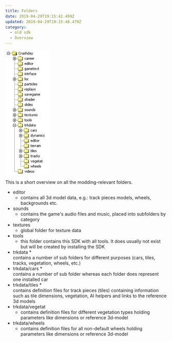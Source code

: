 ```yaml
---
title: Folders
date: 2019-04-29T19:15:42.499Z
updated: 2019-04-29T19:15:48.479Z
category:
  - old sdk
  - Overview
---
```

![Crashday directory tree](/source/images/cd_folder_structure.gif "Crashday directory tree")

This is a short overview on all the modding-relevant folders.

* editor
  * contains all 3d model data, e.g.: track pieces models, wheels, backgrounds etc.
* sounds
  * contains the game's audio files and music, placed into subfolders by category
* textures
  * global folder for texture data 
* tools
  * this folder contains this SDK with all tools. It does usually not exist but will be created by installing the SDK
* trkdata
  * 	
    contains a number of sub folders for different purposes (cars, tiles, tracks, vegetation, wheels, etc.)
* trkdata/cars
  * 	
    contains a number of sub folder whereas each folder does represent one installed car
* trkdata/tiles
  * 	
    contains definition files for track pieces (tiles) containing information such as tile dimensions, vegetation, AI helpers and links to the reference 3d models
* trkdata/vegetat
  * contains definition files for different vegetation types holding parameters like dimensions or reference 3d-model
* trkdata/wheels
  * contains definition files for all non-default wheels holding parameters like dimensions or reference 3d-model
